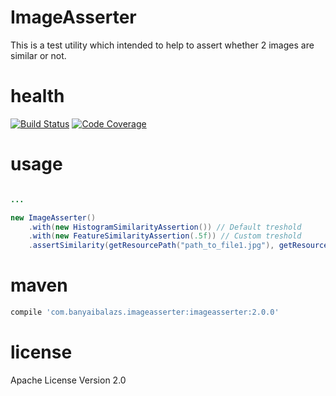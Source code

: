 # ImageAsserter
This is a test utility which intended to help to assert whether 2 images are similar or not.

# health
[![Build Status](https://travis-ci.org/balazsbanyai/imageasserter.svg?branch=master)](https://travis-ci.org/balazsbanyai/imageasserter)
[![Code Coverage](https://img.shields.io/codecov/c/github/balazsbanyai/imageasserter/master.svg)](https://codecov.io/github/balazsbanyai/imageasserter?branch=master)


# usage
```java

...

new ImageAsserter()
    .with(new HistogramSimilarityAssertion()) // Default treshold
    .with(new FeatureSimilarityAssertion(.5f)) // Custom treshold
    .assertSimilarity(getResourcePath("path_to_file1.jpg"), getResourcePath("path_to_file2.jpg"));

```

# maven

```groovy
compile 'com.banyaibalazs.imageasserter:imageasserter:2.0.0'
```

# license
Apache License Version 2.0

